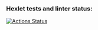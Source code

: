 ### Hexlet tests and linter status:
[![Actions Status](https://github.com/Viacheslav1981/java-project-99/actions/workflows/hexlet-check.yml/badge.svg)](https://github.com/Viacheslav1981/java-project-99/actions)